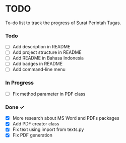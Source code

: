 # TODO

To-do list to track the progress of Surat Perintah Tugas.

### Todo

- [ ] Add description in README
- [ ] Add project structure in README
- [ ] Add README in Bahasa Indonesia
- [ ] Add badges in README
- [ ] Add command-line menu

### In Progress

- [ ] Fix method parameter in PDF class

### Done ✓

- [x] More research about MS Word and PDFs packages
- [x] Add PDF creator class
- [x] Fix text using import from texts.py
- [x] Fix PDF generation